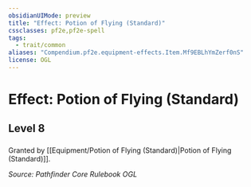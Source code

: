```yaml
---
obsidianUIMode: preview
title: "Effect: Potion of Flying (Standard)"
cssclasses: pf2e,pf2e-spell
tags:
  - trait/common
aliases: "Compendium.pf2e.equipment-effects.Item.Mf9EBLhYmZerf0nS"
license: OGL
---
```

# Effect: Potion of Flying (Standard)
## Level 8
### 






Granted by [[Equipment/Potion of Flying (Standard)|Potion of Flying (Standard)]].

*Source: Pathfinder Core Rulebook*
*OGL*
